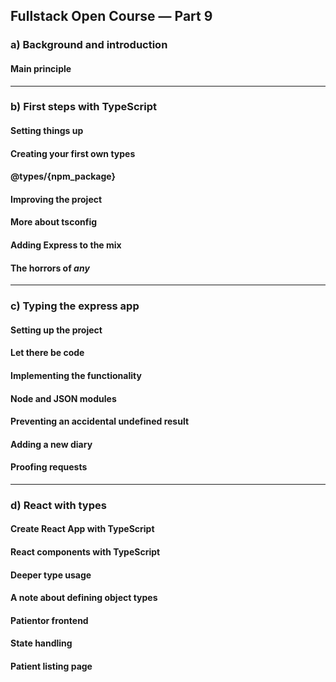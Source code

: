 ## Fullstack Open Course — Part 9

### a) Background and introduction

#### Main principle

---

### b) First steps with TypeScript

#### Setting things up

#### Creating your first own types

#### @types/{npm_package}

#### Improving the project

#### More about tsconfig

#### Adding Express to the mix

#### The horrors of _any_

---

### c) Typing the express app

#### Setting up the project

#### Let there be code

#### Implementing the functionality

#### Node and JSON modules

#### Preventing an accidental undefined result

#### Adding a new diary

#### Proofing requests

---

### d) React with types

#### Create React App with TypeScript

#### React components with TypeScript

#### Deeper type usage

#### A note about defining object types

#### Patientor frontend

#### State handling

#### Patient listing page